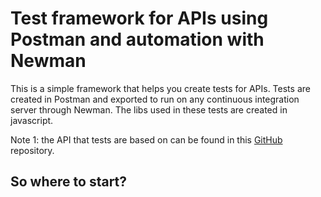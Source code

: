 # Test framework for APIs using Postman and automation with Newman
This is a simple framework that helps you create tests for APIs. Tests are created in Postman and exported to run on any continuous integration server through Newman. The libs used in these tests are created in javascript.

Note 1: the API that tests are based on can be found in this [GitHub](https://github.com/estrategiahq/desafio-qa-engineer) repository.

## So where to start?
